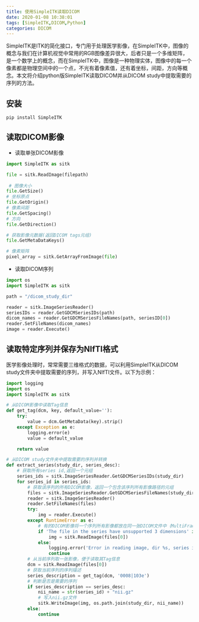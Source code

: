 ```yaml
---
title: 使用SimpleITK读取DICOM
date: 2020-01-08 10:38:01
tags: [SimpleITK,DICOM,Python]
categories: DICOM
---
```


SimpleITK是ITK的简化接口，专门用于处理医学影像，在SimpleITK中，图像的概念与我们在计算机视觉中常用的RGB图像差异很大，后者只是一个多维矩阵，是一个数学上的概念，而在SimpleITK中，图像是一种物理实体，图像中的每一个像素都是物理空间中的一个点，不光有着像素值，还有着坐标，间距，方向等概念。本文将介绍python版SimpleITK读取DICOM并从DICOM study中提取需要的序列的方法。

<!--more-->

## 安装
`pip install SimpleITK`

## 读取DICOM影像

- 读取单张DICOM影像

```python
import SimpleITK as sitk

file = sitk.ReadImage(filepath)
 
 # 图像大小
file.GetSize()
# 坐标原点
file.GetOrigin()  
# 像素间距
file.GetSpacing()
# 方向
file.GetDirection()

# 获取影像元数据(返回DICOM tags元组)
file.GetMetaDataKeys()

# 像素矩阵
pixel_array = sitk.GetArrayFromImage(file)
```

- 读取DICOM序列
```python
import os
import SimpleITK as sitk

path = "/dicom_study_dir"

reader = sitk.ImageSeriesReader()
seriesIDs = reader.GetGDCMSeriesIDs(path)
dicom_names = reader.GetGDCMSeriesFileNames(path, seriesID[0])
reader.SetFileNames(dicom_names)
image = reader.Execute()
```

## 读取特定序列并保存为NIfTI格式
医学影像处理时，常常需要三维格式的数据，可以利用SimpleITK从DICOM study文件夹中提取需要的序列，并写入NIfTI文件。以下为示例：
```python
import logging
import os
import SimpleITK as sitk

# 从DICOM影像中读取Tag信息
def get_tag(dcm, key, default_value=''):
    try:
        value = dcm.GetMetaData(key).strip()
    except Exception as e:
        logging.error(e)
        value = default_value

    return value

# 从DICOM study文件夹中提取需要的序列并转换
def extract_series(study_dir, series_desc):
    # 获取所有series id,返回一个元组
    series_ids = sitk.ImageSeriesReader.GetGDCMSeriesIDs(study_dir)
    for series_id in series_ids:
        # 获取该序列的所有DICOM影像，返回一个包含该序列所有影像路径的元组
        files = sitk.ImageSeriesReader.GetGDCMSeriesFileNames(study_dir, series_id, recursive=False, useSeriesDetails=False)
        reader = sitk.ImageSeriesReader()
        reader.SetFileNames(files)
        try:
            img = reader.Execute()
        except RuntimeError as e:
            # 有的DICOM影像将一个序列所有影像都放在同一张DICOM文件中（MultiFrame），读取时会出现下面这个异常
            if 'The file in the series have unsupported 3 dimensions' in str(e):
                img = sitk.ReadImage(files[0])
            else:
                logging.error('Error in reading image, dir %s, series id %s, detail message: %s' % (study_dir, series_id, e))
                continue
		# 从当前序列取一张影像，便于读取其Tag信息                
        dcm = sitk.ReadImage(files[0])
        # 获取当前序列的序列描述
        series_description = get_tag(dcm, '0008|103e')
        # 判断是否是需要的序列
        if series_description == series_desc:
            nii_name = str(series_id) + "nii.gz"
            # 写入nii.gz文件
            sitk.WriteImage(img, os.path.join(study_dir, nii_name))
        else:
            continue

```

